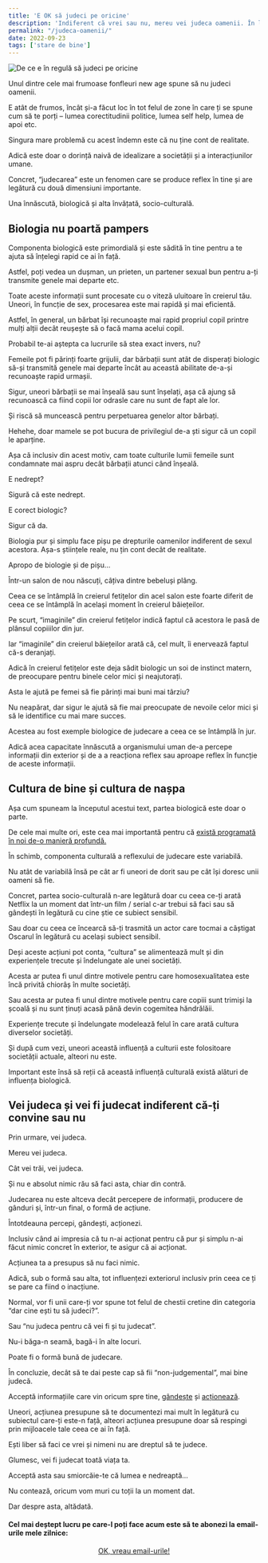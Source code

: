 ```yaml
---
title: 'E OK să judeci pe oricine'
description: 'Indiferent că vrei sau nu, mereu vei judeca oamenii. În loc să te strofoci să nu faci asta, mai bine dă-ți silința să faci judecăți corecte.'
permalink: "/judeca-oamenii/"
date: 2022-09-23
tags: ['stare de bine']
---
```


![De ce e în regulă să judeci pe oricine](/assets/images/gallery/e-in-regula-sa-judeci-pe-oricine.jpg)

Unul dintre cele mai frumoase fonfleuri new age spune să nu judeci oamenii.

E atât de frumos, încât și-a făcut loc în tot felul de zone în care ți se spune cum să te porți – lumea corectitudinii politice, lumea self help, lumea de apoi etc.

Singura mare problemă cu acest îndemn este că nu ține cont de realitate.

Adică este doar o dorință naivă de idealizare a societății și a interacțiunilor umane.

Concret, “judecarea” este un fenomen care se produce reflex în tine și are legătură cu două dimensiuni importante.

Una înnăscută, biologică și alta învățată, socio-culturală.

## Biologia nu poartă pampers

Componenta biologică este primordială și este sădită în tine pentru a te ajuta să înțelegi rapid ce ai în față.

Astfel, poți vedea un dușman, un prieten, un partener sexual bun pentru a-ți transmite genele mai departe etc.

Toate aceste informații sunt procesate cu o viteză uluitoare în creierul tău. Uneori, în funcție de sex, procesarea este mai rapidă și mai eficientă.

Astfel, în general, un bărbat își recunoaște mai rapid propriul copil printre mulți alții decât reușește să o facă mama acelui copil.

Probabil te-ai aștepta ca lucrurile să stea exact invers, nu?

Femeile pot fi părinți foarte grijulii, dar bărbații sunt atât de disperați biologic să-și transmită genele mai departe încât au această abilitate de-a-și recunoaște rapid urmașii.

Sigur, uneori bărbații se mai înșeală sau sunt înșelați, așa că ajung să recunoască ca fiind copii lor odrasle care nu sunt de fapt ale lor.

Și riscă să muncească pentru perpetuarea genelor altor bărbați.

Hehehe, doar mamele se pot bucura de privilegiul de-a ști sigur că un copil le aparține.

Așa că inclusiv din acest motiv, cam toate culturile lumii femeile sunt condamnate mai aspru decât bărbații atunci când înșeală.

E nedrept?

Sigură că este nedrept.

E corect biologic?

Sigur că da.

Biologia pur și simplu face pișu pe drepturile oamenilor indiferent de sexul acestora. Așa-s științele reale, nu țin cont decât de realitate.

Apropo de biologie și de pișu…

Într-un salon de nou născuți, câțiva dintre bebeluși plâng.

Ceea ce se întâmplă în creierul fetițelor din acel salon este foarte diferit de ceea ce se întâmplă în același moment în creierul băiețeilor.

Pe scurt, “imaginile” din creierul fetițelor indică faptul că acestora le pasă de plânsul copiiilor din jur.

Iar “imaginile” din creierul băiețeilor arată că, cel mult, îi enervează faptul că-s deranjați.

Adică în creierul fetițelor este deja sădit biologic un soi de instinct matern, de preocupare pentru binele celor mici și neajutorați.

Asta le ajută pe femei să fie părinți mai buni mai târziu?

Nu neapărat, dar sigur le ajută să fie mai preocupate de nevoile celor mici și să le identifice cu mai mare succes.

Acestea au fost exemple biologice de judecare a ceea ce se întâmplă în jur.

Adică acea capacitate înnăscută a organismului uman de-a percepe informații din exterior și de a a reacționa reflex sau aproape reflex în funcție de aceste informații.

## Cultura de bine și cultura de nașpa

Așa cum spuneam la începutul acestui text, partea biologică este doar o parte.

De cele mai multe ori, este cea mai importantă pentru că [există programată în noi de-o manieră profundă.](https://beldie.ro/de-ce-esti-gras/)

În schimb, componenta culturală a reflexului de judecare este variabilă.

Nu atât de variabilă însă pe cât ar fi uneori de dorit sau pe cât își doresc unii oameni să fie.

Concret, partea socio-culturală n-are legătură doar cu ceea ce-ți arată Netflix la un moment dat într-un film / serial c-ar trebui să faci sau să gândești în legătură cu cine știe ce subiect sensibil.

Sau doar cu ceea ce încearcă să-ți trasmită un actor care tocmai a câștigat Oscarul în legătură cu același subiect sensibil.

Deși aceste acțiuni pot conta, “cultura” se alimentează mult și din experiențele trecute și îndelungate ale unei societăți.

Acesta ar putea fi unul dintre motivele pentru care homosexualitatea este încă privită chiorâș în multe societăți.

Sau acesta ar putea fi unul dintre motivele pentru care copiii sunt trimiși la școală și nu sunt ținuți acasă până devin cogemitea hăndrălăii.

Experiențe trecute și îndelungate modelează felul în care arată cultura diverselor societăți.

Și după cum vezi, uneori această influență a culturii este folositoare societății actuale, alteori nu este.

Important este însă să reții că această influență culturală există alături de influența biologică.

## Vei judeca și vei fi judecat indiferent că-ți convine sau nu

Prin urmare, vei judeca.

Mereu vei judeca.

Cât vei trăi, vei judeca.

Și nu e absolut nimic rău să faci asta, chiar din contră.

Judecarea nu este altceva decât percepere de informații, producere de gânduri și, într-un final, o formă de acțiune.

Întotdeauna percepi, gândești, acționezi.

Inclusiv când ai impresia că tu n-ai acționat pentru că pur și simplu n-ai făcut nimic concret în exterior, te asigur că ai acționat.

Acțiunea ta a presupus să nu faci nimic.

Adică, sub o formă sau alta, tot influențezi exteriorul inclusiv prin ceea ce ți se pare ca fiind o inacțiune.

Normal, vor fi unii care-ți vor spune tot felul de chestii cretine din categoria “dar cine ești tu să judeci?”.

Sau “nu judeca pentru că vei fi și tu judecat”.

Nu-i băga-n seamă, bagă-i în alte locuri.

Poate fi o formă bună de judecare.

În concluzie, decât să te dai peste cap să fii “non-judgemental”, mai bine judecă.

Acceptă informațiile care vin oricum spre tine, [gândește](https://beldie.ro/jurnal/) și [acționează](https://beldie.ro/actioneaza/).

Uneori, acțiunea presupune să te documentezi mai mult în legătură cu subiectul care-ți este-n față, alteori acțiunea presupune doar să respingi prin mijloacele tale ceea ce ai în față.

Ești liber să faci ce vrei și nimeni nu are dreptul să te judece.

Glumesc, vei fi judecat toată viața ta.

Acceptă asta sau smiorcăie-te că lumea e nedreaptă…

Nu contează, oricum vom muri cu toții la un moment dat.

Dar despre asta, altădată.


#### Cel mai deștept lucru pe care-l poți face acum este să te abonezi la email-urile mele zilnice:

  <p style="text-align:center;">
      <a href="https://beldie.berserkermail.com/join?ref=beldie.ro" class="button" data-button-variant="secondary">OK, vreau email-urile!</a>
      </p>